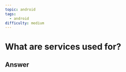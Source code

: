 ```yaml
---
topic: android
tags:
  - android
difficulty: medium
---
```


# What are services used for?

## Answer

